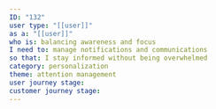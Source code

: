```yaml
---
ID: "132"
user type: "[[user]]"
as a: "[[user]]"
who is: balancing awareness and focus
I need to: manage notifications and communications
so that: I stay informed without being overwhelmed
category: personalization
theme: attention management
user journey stage:
customer journey stage:
---
```

